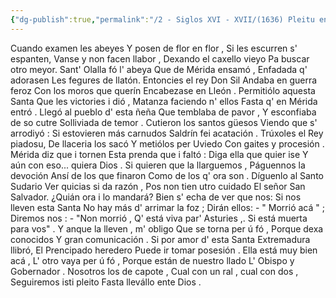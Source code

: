 ```yaml
---
{"dg-publish":true,"permalink":"/2 - Siglos XVI - XVII/(1636) Pleitu ente Uviedo y Mérida poles cenices de Santa Olaya/","tags":["#Siglo_17","a1639","central","Antón_de_Marirreguera","escrito","Carreño","poema"]}
---
```



Cuando examen les abeyes
Y posen de flor en flor ,
Si les escurren s' espanten,
Vanse y non facen llabor ,
Dexando el caxello vieyo
Pa buscar otro meyor.
Sant' Olalla fó l' abeya
Que de Mérida ensamó ,
Enfadada q' adorasen
Les fegures de llatón.
Entoncies el rey Don Sil
Andaba en guerra feroz
Con los moros que querín
Encabezase en Lleón .
Permitiólo aquesta Santa
Que les victories i dió ,
Matanza faciendo n' ellos
Fasta q' en Mérida entró .
Llegó al pueblo d' esta ñeña
Que temblaba de pavor ,
Y esconfiaba de so cutre
Solliviada  de temor .
Cutieron los santos güesos
Viendo que s' arrodiyó :
Si estovieren más carnudos 
Saldrín fei acatación . 
Trúxoles el Rey piadosu,
De llaceria los sacó 
Y metiólos per Uviedo 
Con gaites y procesión . 
Mérida diz que i tornen 
Esta prenda que i faltó : 
Diga ella que quier ise
Y aún con eso... quiera Dios . 
Si quieren que la llarguemos , 
Páguennos la devoción 
Ansí de los que finaron 
Como de los q' ora son .
Díguenlo al Santo Sudario 
Ver quicias si da razón  ,
Pos non tien utro cuidado 
El señor San Salvador.
¿Quián ora i lo mandará?
Bien s' echa de ver que nos: 
Si nos lleven esta Santa 
No hay más d' arrimar la foz ; 
Dirán ellos: - " Morrió acá " ;
Diremos nos : - "Non morrió , 
Q' está viva par' Asturies ,.
Si está muerta para vos" .
Y anque la lleven , m' obligo 
Que se torna per ú fó ,
Porque dexa conocidos 
Y gran comunicación . 
Si por amor d' esta Santa
Extremadura llibró, 
El Prencipado heredero 
Puede ir tomar posesión . 
Ella está muy bien acá , 
L' otro vaya per ú fó , 
Porque están de nuestro llado 
L' Obispo y Gobernador . 
Nosotros los de capote ,
Cual con un ral , cual con dos , 
Seguiremos isti  pleito 
Fasta llevállo ente Dios .